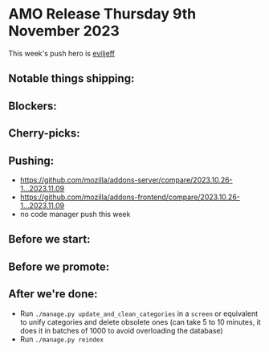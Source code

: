 # AMO Release Thursday 9th November 2023

This week's push hero is [eviljeff](https://github.com/eviljeff)

## Notable things shipping:

## Blockers:

## Cherry-picks:
  
## Pushing:

- https://github.com/mozilla/addons-server/compare/2023.10.26-1...2023.11.09
- https://github.com/mozilla/addons-frontend/compare/2023.10.26-1...2023.11.09
- no code manager push this week

## Before we start:

## Before we promote:

## After we're done:
- Run `./manage.py update_and_clean_categories` in a `screen` or equivalent to unify categories and delete obsolete ones (can take 5 to 10 minutes, it does it in batches of 1000 to avoid overloading the database)
- Run `./manage.py reindex`
